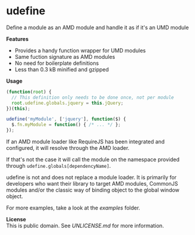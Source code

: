 udefine
=======

Define a module as an AMD module and handle it as if it's an UMD module

**Features**  
* Provides a handy function wrapper for UMD modules
* Same fuction signature as AMD modules
* No need for boilerplate definitions
* Less than 0.3 kB minified and gzipped

**Usage**  
```javascript
(function(root) {
  // This definition only needs to be done once, not per module
  root.udefine.globals.jquery = this.jQuery;
})(this);

udefine('myModule', ['jquery'], function($) {
  $.fn.myModule = function() { /* ... */ };
});
```

If an AMD module loader like RequireJS has been integrated and configured, 
it will resolve through the AMD loader.

If that's not the case it will call the module on the namespace provided through
`udefine.globals[dependencyName]`.

udefine is not and does not replace a module loader. It is primarily for
developers who want their library to target AMD modules, CommonJS modules and/or
the classic way of binding object to the global window object.

For more examples, take a look at the *examples* folder.

**License**  
This is public domain. See *UNLICENSE.md* for more information.